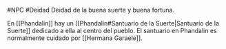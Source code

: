 #NPC #Deidad 
Deidad de la buena suerte y buena fortuna.

En [[Phandalin]] hay un [[Phandalin#Santuario de la Suerte|Santuario de la Suerte]] dedicado a ella al centro del pueblo.
El santuario en Phandalin es normalmente cuidado por [[Hermana Garaele]].